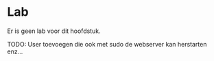 # Lab <!-- {docsify-ignore} -->

Er is geen lab voor dit hoofdstuk. 

TODO: User toevoegen die ook met sudo de webserver kan herstarten enz…